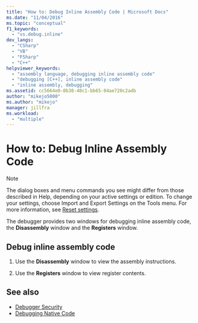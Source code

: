 ```yaml
---
title: "How to: Debug Inline Assembly Code | Microsoft Docs"
ms.date: "11/04/2016"
ms.topic: "conceptual"
f1_keywords:
  - "vs.debug.inline"
dev_langs:
  - "CSharp"
  - "VB"
  - "FSharp"
  - "C++"
helpviewer_keywords:
  - "assembly language, debugging inline assembly code"
  - "debugging [C++], inline assembly code"
  - "inline assembly, debugging"
ms.assetid: cc5664e0-0b38-40c1-bb65-04ae720c2adb
author: "mikejo5000"
ms.author: "mikejo"
manager: jillfra
ms.workload:
  - "multiple"
---
```

# How to: Debug Inline Assembly Code

> [!NOTE]
> The dialog boxes and menu commands you see might differ from those described in Help, depending on your active settings or edition. To change your settings, choose Import and Export Settings on the Tools menu. For more information, see [Reset settings](../ide/environment-settings.md#reset-settings).

The debugger provides two windows for debugging inline assembly code, the **Disassembly** window and the **Registers** window.

## Debug inline assembly code

1.  Use the **Disassembly** window to view the assembly instructions.

2.  Use the **Registers** window to view register contents.

## See also

- [Debugger Security](../debugger/debugger-security.md)
- [Debugging Native Code](../debugger/debugging-native-code.md)